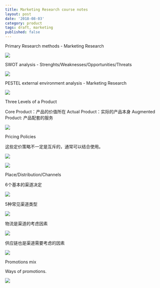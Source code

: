 ```yaml
---
title: Marketing Research course notes
layout: post
date: '2018-08-03'
category: product
tags: draft, marketing
published: false
---
```


Primary Research methods - Marketing Research


![](https://i.imgur.com/0dKUzR3.png)

SWOT analysis - Strenghts/Weaknesses/Opportunities/Threats

![](https://i.imgur.com/Q1uT8nB.png)

PESTEL external environment analysis - Marketing Research


![](https://i.imgur.com/ne2akj6.png)

Three Levels of a Product

Core Product：产品的价值所在
Actual Product：实际的产品本身
Augmented Product: 产品配套的服务


![](https://i.imgur.com/TgIuDY9.png)

Pricing Policies

这些定价策略不一定是互斥的，通常可以结合使用。



![](https://i.imgur.com/wGQHhtF.png)

![](https://i.imgur.com/rrr1BJk.png)

Place/Distribution/Channels

6个基本的渠道决定

![](https://i.imgur.com/bVbs51J.png)

5种常见渠道类型

![](https://i.imgur.com/nX6EWiR.png)

物流是渠道的考虑因素

![](https://i.imgur.com/g2jC2xx.png)

供应链也是渠道需要考虑的因素

![](https://i.imgur.com/T8f1kMN.png)

Promotions mix

Ways of promotions.

![](https://i.imgur.com/4ftrENf.png)

